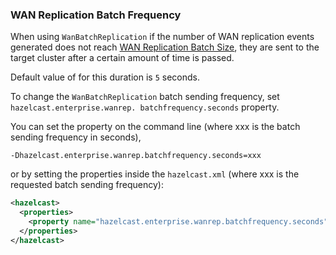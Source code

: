 
### WAN Replication Batch Frequency

When using `WanBatchReplication` if the number of WAN replication events generated does not reach [WAN Replication Batch Size](#wan-replication-batch-size),
they are sent to the target cluster after a certain amount of time is passed.

Default value of for this duration is `5` seconds.

To change the `WanBatchReplication` batch sending frequency, set `hazelcast.enterprise.wanrep.
batchfrequency.seconds` property.

You can set the property on the command line (where xxx is the batch sending frequency in seconds),

```plain
-Dhazelcast.enterprise.wanrep.batchfrequency.seconds=xxx
```

or by setting the properties inside the `hazelcast.xml` (where xxx is the requested batch sending frequency):

```xml
<hazelcast>
  <properties>
    <property name="hazelcast.enterprise.wanrep.batchfrequency.seconds">xxx</property>
  </properties>
</hazelcast>
``` 

